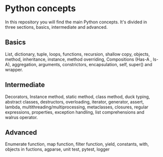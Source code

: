 # Python concepts

In this repository you will find the main Python concepts. It's divided in three sections, basics, intermediate and advanced. 

## Basics

List, dictionary, tuple, loops, functions, recursion, shallow copy, objects, method, inheritance, instance, method overriding, Compositions (Has-A , Is-A), aggregation, arguments, constrictors, encapsulation, self, super() and wrapper.

## Intermediate

Decorators, Instance method, static method, class method, duck typing, abstract classes, destructors, overloading, iterator, generator, assert, lambda, multithreading/multiprocessing, metaclasses, closures, regular expressions, properties, exception handling, list comprehensions and walrus operator.

## Advanced

Enumerate function, map function, filter function, yield, constants, with, objects in fuctions, agparse, unit test, pytest, logger